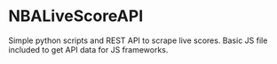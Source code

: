# NBALiveScoreAPI
Simple python scripts and REST API to scrape live scores. Basic JS file included to get API data for JS frameworks. 

